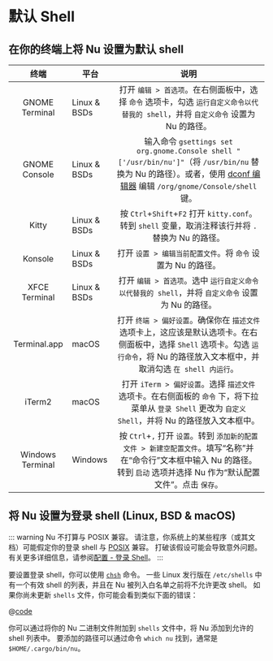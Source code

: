 # 默认 Shell

## 在你的终端上将 Nu 设置为默认 shell

|       终端       | 平台         |                                                                                                     说明                                                                                                     |
| :--------------: | ------------ | :----------------------------------------------------------------------------------------------------------------------------------------------------------------------------------------------------------: |
|  GNOME Terminal  | Linux & BSDs |                                     打开 `编辑 > 首选项`。在右侧面板中，选择 `命令` 选项卡，勾选 `运行自定义命令以代替我的 shell`，并将 `自定义命令` 设置为 Nu 的路径。                                      |
|  GNOME Console   | Linux & BSDs | 输入命令 `gsettings set org.gnome.Console shell "['/usr/bin/nu']"`（将 `/usr/bin/nu` 替换为 Nu 的路径）。或者，使用 [dconf 编辑器](https://apps.gnome.org/DconfEditor/) 编辑 `/org/gnome/Console/shell` 键。 |
|      Kitty       | Linux & BSDs |                                                     按 `Ctrl`+`Shift`+`F2` 打开 `kitty.conf`。转到 `shell` 变量，取消注释该行并将 `.` 替换为 Nu 的路径。                                                     |
|     Konsole      | Linux & BSDs |                                                                         打开 `设置 > 编辑当前配置文件`。将 `命令` 设置为 Nu 的路径。                                                                         |
|  XFCE Terminal   | Linux & BSDs |                                                      打开 `编辑 > 首选项`。选中 `运行自定义命令以代替我的 shell`，并将 `自定义命令` 设置为 Nu 的路径。                                                       |
|   Terminal.app   | macOS        |            打开 `终端 > 偏好设置`。确保你在 `描述文件` 选项卡上，这应该是默认选项卡。在右侧面板中，选择 `Shell` 选项卡。勾选 `运行命令`，将 Nu 的路径放入文本框中，并取消勾选 `在 shell 内运行`。            |
|      iTerm2      | macOS        |                            打开 `iTerm > 偏好设置`。选择 `描述文件` 选项卡。在右侧面板的 `命令` 下，将下拉菜单从 `登录 Shell` 更改为 `自定义 Shell`，并将 Nu 的路径放入文本框中。                            |
| Windows Terminal | Windows      |                按 `Ctrl`+`,` 打开 `设置`。转到 `添加新的配置文件 > 新建空配置文件`。填写“名称”并在“命令行”文本框中输入 Nu 的路径。转到 `启动` 选项并选择 Nu 作为“默认配置文件”。点击 `保存`。                |

## 将 Nu 设置为登录 shell (Linux, BSD & macOS)

::: warning
Nu 不打算与 POSIX 兼容。
请注意，你系统上的某些程序（或其文档）可能假定你的登录 shell 与 [POSIX](https://en.wikipedia.org/wiki/POSIX) 兼容。
打破该假设可能会导致意外问题。有关更多详细信息，请参阅[配置 - 登录 Shell](./configuration.md#configuring-nu-as-a-login-shell)。
:::

要设置登录 shell，你可以使用 [`chsh`](https://linux.die.net/man/1/chsh) 命令。
一些 Linux 发行版在 `/etc/shells` 中有一个有效 shell 的列表，并且在 Nu 被列入白名单之前将不允许更改 shell。
如果你尚未更新 `shells` 文件，你可能会看到类似下面的错误：

@[code](@snippets/installation/chsh_invalid_shell_error.sh)

你可以通过将你的 Nu 二进制文件附加到 `shells` 文件中，将 Nu 添加到允许的 shell 列表中。
要添加的路径可以通过命令 `which nu` 找到，通常是 `$HOME/.cargo/bin/nu`。

